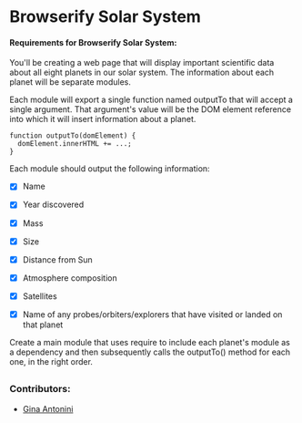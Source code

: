 # Browserify Solar System

#### Requirements for Browserify Solar System:

You'll be creating a web page that will display important scientific data about all eight planets in our solar system. The information about each planet will be separate modules.

Each module will export a single function named outputTo that will accept a single argument. That argument's value will be the DOM element reference into which it will insert information about a planet.
```
function outputTo(domElement) {
  domElement.innerHTML += ...;
}
```
Each module should output the following information:

-[x] Name

-[x] Year discovered

-[x] Mass

-[x] Size

-[x] Distance from Sun

-[x] Atmosphere composition

-[x] Satellites

-[x] Name of any probes/orbiters/explorers that have visited or landed on that planet

Create a main module that uses require to include each planet's module as a dependency and then subsequently calls the outputTo() method for each one, in the right order.



##


### Contributors:

 * [Gina Antonini](https://github.com/ginaantonini)


